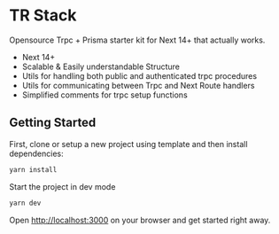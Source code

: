 # TR Stack

Opensource Trpc + Prisma starter kit for Next 14+ that actually works.

- Next 14+
- Scalable & Easily understandable Structure
- Utils for handling both public and authenticated trpc procedures
- Utils for communicating between Trpc and Next Route handlers
- Simplified comments for trpc setup functions

## Getting Started

First, clone or setup a new project using template and then install dependencies:

```bash
yarn install
```

Start the project in dev mode

```bash
yarn dev
```

Open [http://localhost:3000](http://localhost:3000) on your browser and get started right away.
